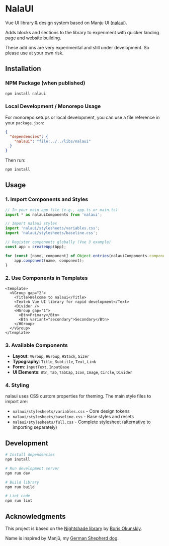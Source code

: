 # NalaUI

Vue UI library & design system based on Manju UI ([nalaui](https://github.com/krisvs/nalaui)).

Adds blocks and sections to the library to experiment with quicker landing page and website building.

These add ons are very experimental and still under development. So please use at your own risk.

## Installation

### NPM Package (when published)
```bash
npm install nalaui
```

### Local Development / Monorepo Usage
For monorepo setups or local development, you can use a file reference in your `package.json`:

```json
{
  "dependencies": {
    "nalaui": "file:../../libs/nalaui"
  }
}
```

Then run:
```bash
npm install
```

## Usage

### 1. Import Components and Styles

```javascript
// In your main app file (e.g., app.ts or main.ts)
import * as nalauiComponents from 'nalaui';

// Import nalaui styles
import 'nalaui/stylesheets/variables.css';
import 'nalaui/stylesheets/baseline.css';

// Register components globally (Vue 3 example)
const app = createApp(App);

for (const [name, component] of Object.entries(nalauiComponents.components || {})) {
    app.component(name, component);
}
```

### 2. Use Components in Templates

```vue
<template>
  <VGroup gap="2">
    <Title>Welcome to nalaui</Title>
    <Text>A Vue UI library for rapid development</Text>
    <Divider />
    <HGroup gap="1">
      <Btn>Primary</Btn>
      <Btn variant="secondary">Secondary</Btn>
    </HGroup>
  </VGroup>
</template>
```

### 3. Available Components

- **Layout**: `VGroup`, `HGroup`, `HStack`, `Sizer`
- **Typography**: `Title`, `Subtitle`, `Text`, `Link`
- **Form**: `InputText`, `InputBase`
- **UI Elements**: `Btn`, `Tab`, `TabCap`, `Icon`, `Image`, `Circle`, `Divider`

### 4. Styling

nalaui uses CSS custom properties for theming. The main style files to import are:

- `nalaui/stylesheets/variables.css` - Core design tokens
- `nalaui/stylesheets/baseline.css` - Base styles and resets
- `nalaui/stylesheets/full.css` - Complete stylesheet (alternative to importing separately)

## Development

```bash
# Install dependencies
npm install

# Run development server
npm run dev

# Build library
npm run build

# Lint code
npm run lint
```

## Acknowledgments

This project is based on the [Nightshade library](https://github.com/inca/nightshade) by [Boris Okunskiy](https://github.com/inca).

Name is inspired by Manjū, my [German Shepherd dog](https://youtube.com/shorts/tMCEoOB6cY0?si=rrYvELgXdk4O1uuI).
